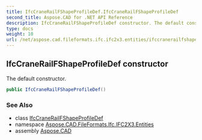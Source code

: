 ```yaml
---
title: IfcCraneRailFShapeProfileDef.IfcCraneRailFShapeProfileDef
second_title: Aspose.CAD for .NET API Reference
description: IfcCraneRailFShapeProfileDef constructor. The default constructor
type: docs
weight: 10
url: /net/aspose.cad.fileformats.ifc.ifc2x3.entities/ifccranerailfshapeprofiledef/ifccranerailfshapeprofiledef/
---
```

## IfcCraneRailFShapeProfileDef constructor

The default constructor.

```csharp
public IfcCraneRailFShapeProfileDef()
```

### See Also

* class [IfcCraneRailFShapeProfileDef](../)
* namespace [Aspose.CAD.FileFormats.Ifc.IFC2X3.Entities](../../ifccranerailfshapeprofiledef/)
* assembly [Aspose.CAD](../../../)


